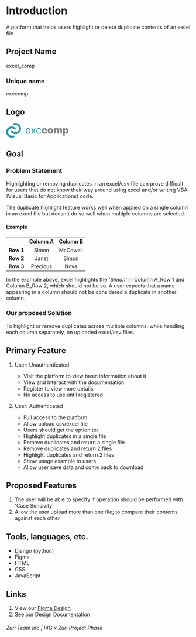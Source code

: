 # Introduction

A platform that helps users highlight or delete duplicate contents of an excel file

## Project Name

excel_comp

### Unique name

exccomp

## Logo

![exccomp logo](./excel_comp/homepage/static/images/logo1.png "Unique exccomp logo.")

## Goal

### Problem Statement
Highlighting or removing duplicates in an excel/csv file can prove difficult for users that do not know their way around using excel and/or writing VBA (Visual Basic for Applications) code.

The duplicate highlight feature works well when applied on a single column in an excel file but doesn't do so well when multiple columns are selected. 

#### Example
|            | Column A   | Column B   |
| ---------- |:----------:|:----------:|
| **Row 1**  | Simon      | McCowell   |
| **Row 2**  | Janet      | Simon      |
| **Row 3**  | Precious   | Nova       |

In the example above, excel highlights the _'Simon'_ in Column A_Row 1 and Column B_Row 2, which should not be so.
A user expects that a name appearing in a column should not be considered a duplicate in another column.

### Our proposed Solution

To highlight or remove duplicates across multiple columns; while handling each column separately, on uploaded excel/csv files.

## Primary Feature

1. User: Unauthenticated
    * Visit the platform to view basic information about it
    * View and Interact with the documentation
    * Register to view more details
    * No access to use until registered

1. User: Authenticated
    * Full access to the platform
    * Allow upload csv/excel file
    * Users should get the option to:
    * Highlight duplicates in a single file
    * Remove duplicates and return a single file
    * Remove duplicates and return 2 files
    * Highlight duplicates and return 2 files
    * Show usage example to users
    * Allow user save data and come back to download

## Proposed Features
1. The user will be able to specify if operation should be performed with 'Case Sensivity'
1.  Allow the user upload more than one file; to compare their contents against each other

## Tools, languages, etc.
* Django (python)
* Figma
* HTML
* CSS
* JavaScript

## Links
1. View our [Figma Design](https://www.figma.com/file/HTwo1y7ypEGFKyU5bg4ysm/Team---103-Project?node-id=1%3A3)
1. See our [Design Documentation](https://slite.com/organization/join-link/okeogheneonobraekpeyan/e0fDCHxEouZAvG6YxkLWD7/default)

###### Zuri Team Inc | I4G x Zuri Project Phase
